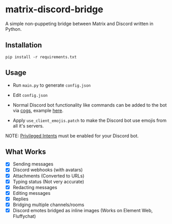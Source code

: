 # matrix-discord-bridge

A simple non-puppeting bridge between Matrix and Discord written in Python.

## Installation

`pip install -r requirements.txt`

## Usage

* Run `main.py` to generate `config.json`

* Edit `config.json`

* Normal Discord bot functionality like commands can be added to the bot via [cogs](https://discordpy.readthedocs.io/en/latest/ext/commands/cogs.html), example [here](https://gist.github.com/EvieePy/d78c061a4798ae81be9825468fe146be).

* Apply `use_client_emojis.patch` to make the Discord bot use emojis from all it's servers.

NOTE: [Privileged Intents](https://discordpy.readthedocs.io/en/latest/intents.html#privileged-intents) must be enabled for your Discord bot.

## What Works

- [x] Sending messages
- [x] Discord webhooks (with avatars)
- [x] Attachments (Converted to URLs)
- [x] Typing status (Not very accurate)
- [x] Redacting messages
- [x] Editing messages
- [x] Replies
- [x] Bridging multiple channels/rooms
- [x] Discord emotes bridged as inline images (Works on Element Web, Fluffychat)
